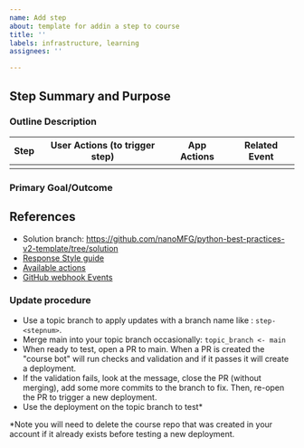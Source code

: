 ```yaml
---
name: Add step
about: template for addin a step to course
title: ''
labels: infrastructure, learning
assignees: ''

---
```


## Step Summary and Purpose

### Outline Description
Step|User Actions (to trigger step)| App Actions| Related Event
-----|-----|-----|-----
| | |

### Primary Goal/Outcome


## References
* Solution branch: https://github.com/nanoMFG/python-best-practices-v2-template/tree/solution
* [Response Style guide](https://google.github.io/styleguide/pyguide.html)
* [Available actions](https://lab.github.com/docs/actions/)
* [GitHub webhook Events](https://docs.github.com/en/developers/webhooks-and-events/webhook-events-and-payloads)

### Update procedure
* Use a topic branch to apply updates with a branch name like : `step-<stepnum>`.  
* Merge main into your topic branch occasionally: `topic_branch <- main`
* When ready to test, open a PR to main.  When a PR is created the "course bot" will run checks and validation and if it passes it will create a deployment.
* If the validation fails, look at the message, close the PR (without merging), add some more commits to the branch to fix. Then, re-open the PR to trigger a new deployment. 
 * Use the deployment on the topic branch to test*

\*Note you will need to delete the course repo that was created in your account if it already exists before testing a new deployment.
